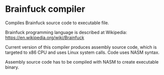 # Brainfuck compiler
Compiles Brainfuck source code to executable file.

Brainfuck programming language is described at Wikipedia: https://en.wikipedia.org/wiki/Brainfuck

Current version of this compiler produces assembly source code, which is targeted to x86 CPU and uses Linux system calls. Code uses NASM syntax.

Assembly source code has to be compiled with NASM to create executable binary.